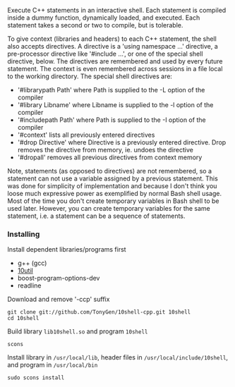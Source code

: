 Execute C++ statements in an interactive shell. Each statement is compiled inside a dummy function, dynamically loaded, and executed. Each statement takes a second or two to compile, but is tolerable.

To give context (libraries and headers) to each C++ statement, the shell also accepts directives. A directive is a 'using namespace ...' directive, a pre-processor directive like '#include ...', or one of the special shell directive, below. The directives are remembered and used by every future statement. The context is even remembered across sessions in a file local to the working directory.
The special shell directives are:

- '#librarypath Path' where Path is supplied to the -L option of the compiler
- '#library Libname' where Libname is supplied to the -l option of the compiler
- '#includepath Path' where Path is supplied to the -I option of the compiler
- '#context' lists all previously entered directives
- '#drop Directive' where Directive is a previously entered directive. Drop removes the directive from memory, ie. undoes the directive
- '#dropall' removes all previous directives from context memory

Note, statements (as opposed to directives) are not remembered, so a statement can not use a variable assigned by a previous statement. This was done for simplicity of implementation and because I don't think you loose much expressive power as exemplified by normal Bash shell usage. Most of the time you don't create temporary variables in Bash shell to be used later. However, you can create temporary variables for the same statement, i.e. a statement can be a sequence of statements.

### Installing

Install dependent libraries/programs first

- g++ (gcc)
- [10util](https://github.com/TonyGen/10util-cpp)
- boost-program-options-dev
- readline

Download and remove '-ccp' suffix

	git clone git://github.com/TonyGen/10shell-cpp.git 10shell
	cd 10shell

Build library `lib10shell.so` and program `10shell`

	scons

Install library in `/usr/local/lib`, header files in `/usr/local/include/10shell`, and program in `/usr/local/bin`

	sudo scons install
